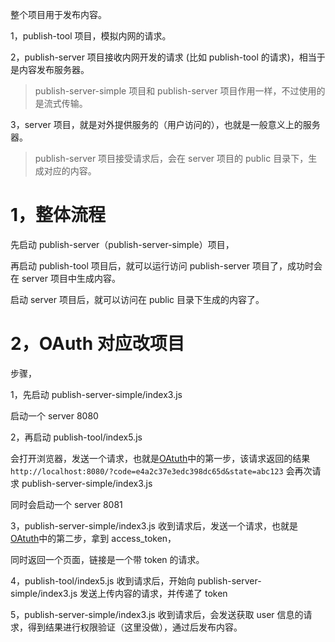 整个项目用于发布内容。

1，publish-tool 项目，模拟内网的请求。

2，publish-server 项目接收内网开发的请求 (比如 publish-tool 的请求)，相当于是内容发布服务器。

> publish-server-simple 项目和 publish-server 项目作用一样，不过使用的是流式传输。

3，server 项目，就是对外提供服务的（用户访问的），也就是一般意义上的服务器。

> publish-server 项目接受请求后，会在 server 项目的 public 目录下，生成对应的内容。

# 1，整体流程

先启动 publish-server（publish-server-simple）项目，

再启动 publish-tool 项目后，就可以运行访问 publish-server 项目了，成功时会在 server 项目中生成内容。

启动 server 项目后，就可以访问在 public 目录下生成的内容了。


# 2，OAuth 对应改项目

步骤，

1，先启动 publish-server-simple/index3.js

启动一个 server 8080

2，再启动 publish-tool/index5.js 

会打开浏览器，发送一个请求，也就是[OAtuth](./OAtuth.md)中的第一步，该请求返回的结果 `http://localhost:8080/?code=e4a2c37e3edc398dc65d&state=abc123` 会再次请求 publish-server-simple/index3.js

同时会启动一个 server 8081

3，publish-server-simple/index3.js 收到请求后，发送一个请求，也就是[OAtuth](./OAtuth.md)中的第二步，拿到 access_token，

同时返回一个页面，链接是一个带 token 的请求。

4，publish-tool/index5.js 收到请求后，开始向 publish-server-simple/index3.js 发送上传内容的请求，并传递了 token

5，publish-server-simple/index3.js 收到请求后，会发送获取 user 信息的请求，得到结果进行权限验证（这里没做），通过后发布内容。